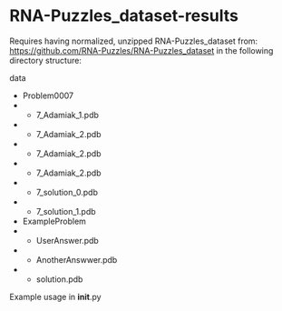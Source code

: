 # RNA-Puzzles_dataset-results

Requires having normalized, unzipped RNA-Puzzles_dataset from:
https://github.com/RNA-Puzzles/RNA-Puzzles_dataset in the following directory structure:

data
- Problem0007
- - 7_Adamiak_1.pdb
- - 7_Adamiak_2.pdb
- - 7_Adamiak_2.pdb
- - 7_Adamiak_2.pdb
- - 7_solution_0.pdb
- - 7_solution_1.pdb
- ExampleProblem
- - UserAnswer.pdb
- - AnotherAnswwer.pdb
- - solution.pdb
   
Example usage in __init__.py
    
